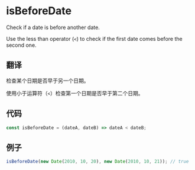 # isBeforeDate

Check if a date is before another date.

Use the less than operator (`<`) to check if the first date comes before the second one.

## 翻译

检查某个日期是否早于另一个日期。

使用小于运算符（`<`）检查第一个日期是否早于第二个日期。

## 代码

```js
const isBeforeDate = (dateA, dateB) => dateA < dateB;
```

## 例子

```js
isBeforeDate(new Date(2010, 10, 20), new Date(2010, 10, 21)); // true
```
